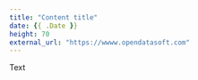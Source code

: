 ```yaml
---
title: "Content title"
date: {{ .Date }}
height: 70
external_url: "https://wwww.opendatasoft.com"
---
```


Text
